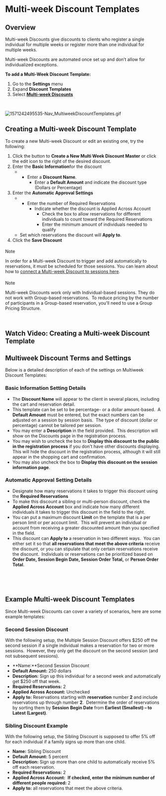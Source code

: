 # Multi-week Discount Templates
## Overview


Multi-week Discounts give discounts to clients who register a single individual for multiple weeks or register more than one individual for multiple weeks.


Multi-week Discounts are automated once set up and don’t allow for individualized exceptions.


**To add a Multi-Week Discount Template:**


1. Go to the **Settings** menu
2. Expand **Discount Templates**
3. Select [**Multi-week Discounts**](https://www.ultracamp.com/admin/Config/MultiWeekDiscountMastersList.aspx)


 


![1571242495535-Nav_MultiweekDiscountTemplates.gif](https://help.ultracamp.com/hc/article_attachments/7466061065108/1571242495535-Nav_MultiweekDiscountTemplates.gif)  
  



## 


## Creating a Multi-week Discount Template


To create a new Multi-week Discount or edit an existing one, try the following:


1. Click the button to **Create a New Multi Week Discount Master** or click the edit icon to the right of the desired discount.
2. Enter the **Basic Information**for the discount
	* + Enter a **Discount Name**.
		+ Enter a **Default Amount** and indicate the discount type (Dollars or Percentage)
3. Enter the **Automatic Approval Settings**
	* + Enter the number of Required Reservations
		+ Indicate whether the discount is Applied Across Account
			- Check the box to allow reservations for different individuals to count toward the Required Reservations
			- Enter the minimum amount of individuals needed to qualify
	* Set which reservations the discount will **Apply to**.
4. Click the **Save Discount**



#### 
 Note


In order for a Multi-week Discount to trigger and add automatically to reservations, it must be scheduled for those sessions. You can learn about how to [connect a Multi-week Discount to sessions here](https://help.ultracamp.com/hc/en-us/articles/7228503425940#adding-a-multiweek-discount-0-0).




#### 
 Note


Multi-week Discounts work only with Individual-based sessions. They do not work with Group-based reservations.  To reduce pricing by the number of participants in a Group-based reservation, you'll need to use a Group Pricing Structure.



 


## Watch Video: Creating a Multi-week Discount Template



## 


## Multiweek Discount Terms and Settings


Below is a detailed description of each of the settings on Multiweek Discount Templates:


### Basic Information Setting Details


* The **Discount Name** will appear to the client in several places, including the cart and reservation detail.
* This template can be set to be percentage- or a dollar amount-based.  A **Default Amount** must be entered, but the exact numbers can be adjusted on a session by session basis.  The type of discount (dollar or percentage) cannot be tailored per session.
* You may enter a **Description** in the field provided.  This description will show on the Discounts page in the registration process.
* You may wish to uncheck the box to **Display this discount to the public in the registration process** if you don't have other discounts displaying. This will hide the discount in the registration process, although it will still appear in the shopping cart and confirmation.
* You may also uncheck the box to **Display this discount on the session information page**.


### Automatic Approval Setting Details


* Designate how many reservations it takes to trigger this discount using the **Required Reservations**
* To make this discount a sibling or multi-person discount, check the **Applied Across Account** box and indicate how many different individuals it takes to trigger this discount in the field to the right.
* You can put a maximum discount **Limit** on the template that is a per person limit or per account limit.  This will prevent an individual or account from receiving a greater discounted amount than you specified in the field.
* This discount can **Apply to** a reservation in two different ways.  You can either set it so that **all reservations that meet the above criteria** receive the discount, or you can stipulate that only certain reservations receive the discount.  Individuals or reservations can be prioritized based on **Order Date, Session Begin Date, Session Order Total,** or **Person Order Total**.


 


 


## Example Multi-week Discount Templates


Since Multi-week Discounts can cover a variety of scenarios, here are some example templates:


### Second Session Discount


With the following setup, the Multiple Session Discount offers $250 off the second session if a single individual makes a reservation for two or more sessions.  However, they only get the discount on the second session (and not subsequent sessions).


* **Name:**Second Session Discount
* **Default Amount:** 250 dollars
* **Description:** Sign up this individual for a second week and automatically get $250 off that week.
* **Required Reservations:** 2
* **Applied Across Account:** Unchecked
* **Apply to:** Reservations starting with **reservation** number **2** and include reservations up through number **2**.  Determine the order of reservations by sorting them by **Session** **Begin Date** from **Earliest (Smallest) – to Latest (Largest)**.


### Sibling Discount Example


With the following setup, the Sibling Discount is supposed to offer 5% off for each individual if a family signs up more than one child.


* **Name:** Sibling Discount
* **Default Amount:** 5 percent
* **Description:** Sign up more than one child to automatically receive 5% off each reservation.
* **Required Reservations:** 2
* **Applied Across Account:**  **If checked, enter the minimum number of different people required:** 2
* **Apply to:** all reservations that meet the above criteria.
